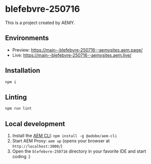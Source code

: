 # blefebvre-250716

This is a project created by AEMY.

## Environments

- Preview: https://main--blefebvre-250716--aemysites.aem.page/
- Live: https://main--blefebvre-250716--aemysites.aem.live/

## Installation

```sh
npm i
```

## Linting

```sh
npm run lint
```

## Local development

1. Install the [AEM CLI](https://github.com/adobe/helix-cli): `npm install -g @adobe/aem-cli`
1. Start AEM Proxy: `aem up` (opens your browser at `http://localhost:3000/`)
1. Open the `blefebvre-250716` directory in your favorite IDE and start coding :)